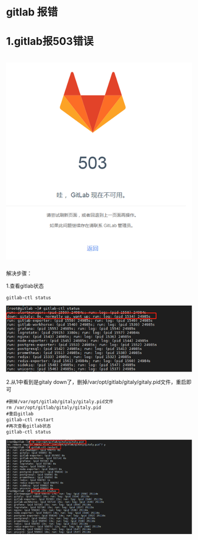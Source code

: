 # gitlab 报错
# 1.gitlab报503错误

# ![gitlab_error_1](./images/gitlab报错/gitlab_error_1.png)

解决步骤：

1.查看gitlab状态

```shell
gitlab-ctl status
```

![](./images/gitlab报错/gitlab_error_1_step_1.png)

2.从1中看到是gitaly down了，删掉/var/opt/gitlab/gitaly/gitaly.pid文件，重启即可

```shell
#删掉/var/opt/gitlab/gitaly/gitaly.pid文件
rm /var/opt/gitlab/gitaly/gitaly.pid
#重启gitlab
gitlab-ctl restart
#再次查看gitlab状态
gitlab-ctl status
```

![](./images/gitlab报错/gitlab_error_1_step_2.png)